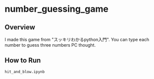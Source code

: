# number_guessing_game
## Overview
I made this game from "スッキリわかるpython入門".
You can type each number to guess three numbers PC thought.

## How to Run
```python
hit_and_blow.ipynb
